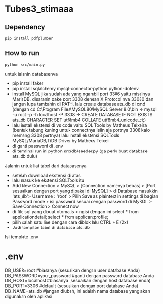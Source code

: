 # Tubes3_stimaaa


## Dependency
```
pip install pdfplumber
```

## How to run
```
python src/main.py
```

untuk jalanin databasenya
- pip install faker
- pip install sqlalchemy mysql-connector-python python-dotenv
- install MySQL jika sudah ada yang ngambil port 3306 yaitu misalnya MariaDB, disaranin pake port 3308 dengan X Protocol nya 33080 dan jangan lupa tambahin di PATH, lalu create database ats_db di cmd (dengan cd C:\Program Files\MySQL80\MySQL Server 8.0\bin -> mysql -u root -p -h localhost -P 3308 -> CREATE DATABASE IF NOT EXISTS ats_db CHARACTER SET utf8mb4 COLLATE utf8mb4_unicode_ci;)
- lalu install ekstensi di vs code yaitu SQL Tools by Matheus Teixeira (bentuk tabung kuning untuk connectnya isiin aja portnya 3308 kalo memang 3308 portnya) lalu install ekstensi SQLTools MySQL/MariaDB/TiDB Driver by Matheus Teixei
- di ganti password di .env
- di terminal run ini
python src/db/seeder.py
(ga perlu buat database ats_db dulu)

Jalanin untuk liat tabel dari databasenya
- setelah download ekstensi di atas
- lalu masuk ke ekstensi SQLTools itu
- Add New Connection > MySQL > [Connection namenya bebas] > [Port sesuaikan dengan port yang dipakai di MySQL] > di Database masukkin 'ats_db'> Username : 'root' > Pilih Save as plaintext in settings di bagian Password mode > isi password sesuai dengan password di MySQL > Save Connection > Connect now
- di file sql yang dibuat otomatis > ngisi dengan ini
select * from applicationdetail;
select * from applicantprofile;
- pilih salah satu line dengan cara diblok lalu CTRL + E (2x)
- Jadi tampilan tabel di database ats_db

Isi template .env
# .env
DB_USER=root #biasanya (sesuaikan dengan user database Anda)
DB_PASSWORD=your_password #ganti dengan password database Anda
DB_HOST=localhost #biasanya (sesuaikan dengan host database Anda)
DB_PORT=3306 #default (sesuaikan dengan port database Anda)
DB_NAME=ats_db #jangan diubah, ini adalah nama database yang akan digunakan oleh aplikasi